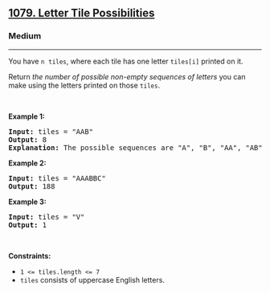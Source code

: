 <h2><a href="https://leetcode.com/problems/letter-tile-possibilities/?envType=problem-list-v2&envId=backtracking">1079. Letter Tile Possibilities</a></h2><h3>Medium</h3><hr><p>You have <code>n</code>&nbsp;&nbsp;<code>tiles</code>, where each tile has one letter <code>tiles[i]</code> printed on it.</p>

<p>Return <em>the number of possible non-empty sequences of letters</em> you can make using the letters printed on those <code>tiles</code>.</p>

<p>&nbsp;</p>
<p><strong class="example">Example 1:</strong></p>

<pre>
<strong>Input:</strong> tiles = &quot;AAB&quot;
<strong>Output:</strong> 8
<strong>Explanation: </strong>The possible sequences are &quot;A&quot;, &quot;B&quot;, &quot;AA&quot;, &quot;AB&quot;, &quot;BA&quot;, &quot;AAB&quot;, &quot;ABA&quot;, &quot;BAA&quot;.
</pre>

<p><strong class="example">Example 2:</strong></p>

<pre>
<strong>Input:</strong> tiles = &quot;AAABBC&quot;
<strong>Output:</strong> 188
</pre>

<p><strong class="example">Example 3:</strong></p>

<pre>
<strong>Input:</strong> tiles = &quot;V&quot;
<strong>Output:</strong> 1
</pre>

<p>&nbsp;</p>
<p><strong>Constraints:</strong></p>

<ul>
	<li><code>1 &lt;= tiles.length &lt;= 7</code></li>
	<li><code>tiles</code> consists of uppercase English letters.</li>
</ul>
